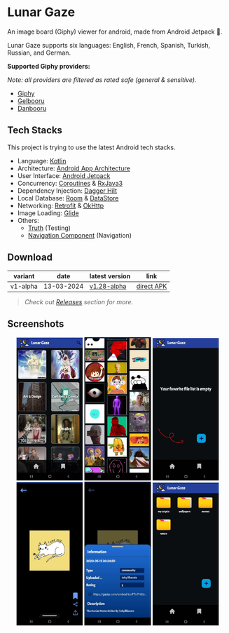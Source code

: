 
# Lunar Gaze

An image board (Giphy) viewer for android, made from Android Jetpack 🚀.

Lunar Gaze supports six languages: English, French, Spanish, Turkish, Russian, and German.

**Supported Giphy providers:**

_Note: all providers are filtered as rated safe (general & sensitive)._

- [Giphy](https://giphy.com)
- [Gelbooru](https://gelbooru.com)
- [Danbooru](https://danbooru.donmai.us)

## Tech Stacks

This project is trying to use the latest Android tech stacks.

- Language: [Kotlin](https://kotlinlang.org)
- Architecture: [Android App Architecture](https://developer.android.com/topic/architecture)
- User Interface: [Android Jetpack](https://developer.android.com/jetpack?hl=tr)
- Concurrency: [Coroutines](https://kotlinlang.org/docs/coroutines-overview.html) & [RxJava3](https://reactivex.io/RxJava/3.x/javadoc/)
- Dependency Injection: [Dagger Hilt](https://developer.android.com/training/dependency-injection/hilt-android?hl=tr)
- Local Database: [Room](https://developer.android.com/training/data-storage/room) & [DataStore](https://developer.android.com/jetpack/androidx/releases/datastore)
- Networking: [Retrofit](https://square.github.io/retrofit/) & [OkHttp](https://square.github.io/okhttp/)
- Image Loading: [Glide](https://github.com/bumptech/glide)
- Others:
    - [Truth](https://github.com/google/truth) (Testing)
    - [Navigation Component](https://developer.android.com/guide/navigation) (Navigation)

## Download

| variant  | date       | latest version                                                                | link                                                                                             |
|----------|------------|-------------------------------------------------------------------------------|--------------------------------------------------------------------------------------------------|
| v1-alpha | 13-03-2024 | [v1.28-alpha](https://github.com/NecroEye/LunarGaze/releases/tag/v1.28-alpha) | [direct APK](https://github.com/NecroEye/LunarGaze/releases/download/v1.28-alpha/lunar_gaze.apk) |

> _Check out [Releases](https://github.com/NecroEye/LunarGaze/releases) section for more._

## Screenshots

<p align="center">
  <img src="./.github/assets/lunarGaze1.jpg?raw=true" alt="Home screen" width="30%" />
  <img src="./.github/assets/lunarGaze2.jpg?raw=true" alt="Viewer screen" width="30%" />
  <img src="./.github/assets/lunarGaze3.jpg?raw=true" alt="Favorite folders" width="30%" />
  <img src="./.github/assets/lunarGaze4.jpg?raw=true" alt="Full screen" width="30%" />
  <img src="./.github/assets/lunarGaze5.jpg?raw=true" alt="Full screen details" width="30%" />
  <img src="./.github/assets/lunarGaze6.jpg?raw=true" alt="Full screen details" width="30%" />
</p>



   
